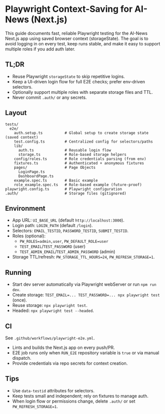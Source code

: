 # Playwright Context-Saving for AI-News (Next.js)

This guide documents fast, reliable Playwright testing for the AI-News Next.js app using saved browser context (storageState). The goal is to avoid logging in on every test, keep runs stable, and make it easy to support multiple roles if you add auth later.

## TL;DR
- Reuse Playwright `storageState` to skip repetitive logins.
- Keep a UI-driven login flow for full E2E checks; prefer env-driven selectors.
- Optionally support multiple roles with separate storage files and TTL.
- Never commit `.auth/` or any secrets.

## Layout
```
tests/
  e2e/
    auth.setup.ts          # Global setup to create storage state (saved context)
    test.config.ts         # Centralized config for selectors/paths
    lib/
      auth.ts              # Reusable login flow
      storage.ts           # Role-based storage helpers
    config/roles.ts        # Role credentials parsing (from env)
    fixtures.ts            # Authenticated + anonymous fixtures
    pages/                 # Page Objects
      LoginPage.ts
      DashboardPage.ts
    example.spec.ts        # Basic example
    role_example.spec.ts   # Role-based example (future-proof)
playwright.config.ts       # Playwright configuration
.auth/                     # Storage files (gitignored)
```

## Environment
- App URL: `UI_BASE_URL` (default `http://localhost:3000`).
- Login path: `LOGIN_PATH` (default `/login`).
- Selectors: `EMAIL_TESTID`, `PASSWORD_TESTID`, `SUBMIT_TESTID`.
- Roles (optional):
  - `PW_ROLES=admin,user`, `PW_DEFAULT_ROLE=user`
  - `TEST_EMAIL`/`TEST_PASSWORD` (user)
  - `TEST_ADMIN_EMAIL`/`TEST_ADMIN_PASSWORD` (admin)
- Storage TTL/refresh: `PW_STORAGE_TTL_HOURS=24`, `PW_REFRESH_STORAGE=1`.

## Running
- Start dev server automatically via Playwright webServer or run `npm run dev`.
- Create storage: `TEST_EMAIL=... TEST_PASSWORD=... npx playwright test` (once).
- Reuse storage: `npx playwright test`.
- Headed: `npx playwright test --headed`.

## CI
See `.github/workflows/playwright-e2e.yml`.
- Lints and builds the Next.js app on every push/PR.
- E2E job runs only when `RUN_E2E` repository variable is `true` or via manual dispatch.
- Provide credentials via repo secrets for context creation.

## Tips
- Use `data-testid` attributes for selectors.
- Keep tests small and independent; rely on fixtures to manage auth.
- When login flow or permissions change, delete `.auth/` or set `PW_REFRESH_STORAGE=1`.
